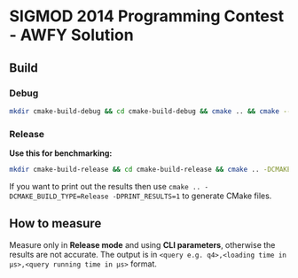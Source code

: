 # SIGMOD 2014 Programming Contest - AWFY Solution

## Build

### Debug

```bash
mkdir cmake-build-debug && cd cmake-build-debug && cmake .. && cmake --build . --parallel
```

### Release

**Use this for benchmarking:**

```bash
mkdir cmake-build-release && cd cmake-build-release && cmake .. -DCMAKE_BUILD_TYPE=Release && cmake --build . --parallel
```

If you want to print out the results then use `cmake .. -DCMAKE_BUILD_TYPE=Release -DPRINT_RESULTS=1` to generate CMake files.

## How to measure
Measure only in **Release mode** and using **CLI parameters**, otherwise the results are not accurate. The output is in `<query e.g. q4>,<loading time in μs>,<query running time in μs>` format.

